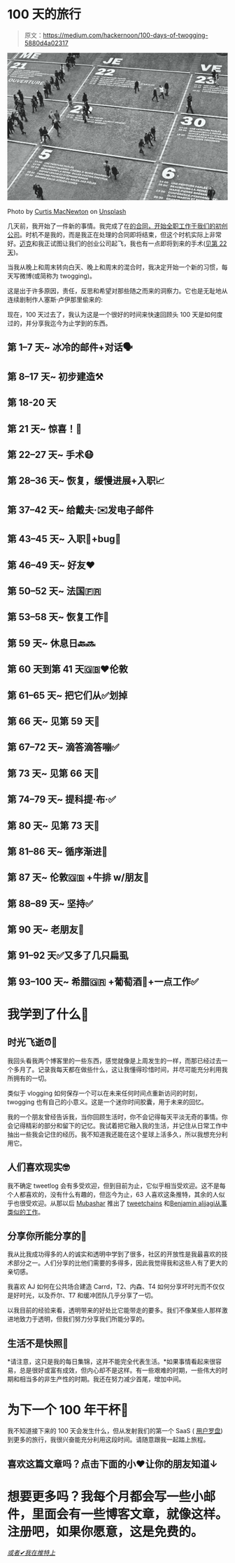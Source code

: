 # 100 天的旅行

> 原文：<https://medium.com/hackernoon/100-days-of-twogging-5880d4a02317>

![](img/400eeb0356301e99b643da6d5e7df1f7.png)

Photo by [Curtis MacNewton](https://unsplash.com/photos/vVIwtmqsIuk?utm_source=unsplash&utm_medium=referral&utm_content=creditCopyText) on [Unsplash](https://unsplash.com/?utm_source=unsplash&utm_medium=referral&utm_content=creditCopyText)

几天前，我开始了一件新的事情。我完成了在[的合同，开始全职工作于我们的初创公司](/swlh/im-going-full-time-and-we-re-at-0-mrr-a6d5502c000a)。时机不是我的，而是我正在处理的合同即将结束，但这个时机实际上非常好。[迈克](http://twitter.com/mikeaag)和我正试图让我们的创业公司起飞，我也有一点即将到来的手术([见第 22 天](https://twitter.com/FredRivett/status/868789854183849984))。

当我从晚上和周末转向白天、晚上和周末的混合时，我决定开始一个新的习惯，每天写微博(或简称为 twogging)。

这是出于许多原因，责任，反思和希望对那些随之而来的洞察力。它也是无耻地从连续剧制作人塞斯·卢伊那里偷来的:

现在，100 天过去了，我认为这是一个很好的时间来快速回顾头 100 天是如何度过的，并分享我迄今为止学到的东西。

## **第 1–7 天~** 冰冷的邮件+对话🗣

## **第 8–17 天~** 初步建造⚒

## 第 18-20 天

## **第 21 天~** 惊喜！🎉

## **第 22–27 天~** 手术😷

## **第 28–36 天~** 恢复，缓慢进展+入职📈

## 第 37–42 天~ 给戴夫·✉️发电子邮件

## **第 43–45 天~** 入职👋+bug🐜

## **第 46–49 天~** 好友❤️

## **第 50–52 天~** 法国🇫🇷

## **第 53–58 天~** 恢复工作💼

## **第 59 天~** 休息日🔙🔜

## 第 60 天到第 41 天🇬🇧❤️伦敦

## **第 61–65 天~** 把它们从✅划掉

## **第 66 天~** 见第 59 天👀

## **第 67–72 天~** 滴答滴答嘣✅

## **第 73 天~** 见第 66 天👀

## 第 74–79 天~ 提科提·布·✅

## **第 80 天~** 见第 73 天👀

## **第 81–86 天~** 循序渐进👟

## 第 87 天~ 伦敦🇬🇧 +牛排 w/朋友🍖

## **第 88–89 天~** 坚持✅

## **第 90 天~** 老朋友👥

## 第 91–92 天✅又多了几只扁虱

## **第 93–100 天~** 希腊🇬🇷 +葡萄酒🍷+一点工作✅

# **我学到了什么🤔**

## **时光飞逝⏰💨**

我回头看我两个博客里的一些东西，感觉就像是上周发生的一样，而那已经过去一个多月了。记录我每天都在做些什么，这让我懂得珍惜时间，并尽可能充分利用我所拥有的一切。

类似于 vlogging 如何保存一个可以在未来任何时间点重新访问的时刻，twogging 也有自己的小意义。这是一个迷你时间胶囊，用于未来的回忆。

我的一个朋友曾经告诉我，当你回顾生活时，你不会记得每天平淡无奇的事情。你会记得精彩的部分和留下的记忆。我试着把它融入我的生活，并记住从日常工作中抽出一些我会记住的经历。我不知道我还能在这个星球上活多久，所以我想充分利用它。

## 人们喜欢现实🤓

我不确定 tweetlog 会有多受欢迎，但到目前为止，它似乎相当受欢迎。这不是每个人都喜欢的，没有什么有趣的，但迄今为止，63 人喜欢这条推特，其余的人似乎也很受欢迎。从那以后 [Mubashar](https://medium.com/u/88b252f257c6?source=post_page-----5880d4a02317--------------------------------) 推出了 [tweetchains](https://twitter.com/mubashariqbal/status/889988862323421184) 和[Benjamin alijagi](https://medium.com/u/24d56dcb7fa0?source=post_page-----5880d4a02317--------------------------------)[从事类似的工作](https://twitter.com/benjam1n/status/889990922162905088)。

## 分享你所能分享的💁‍

我从比我成功得多的人的诚实和透明中学到了很多，社区的开放性是我最喜欢的技术部分之一。人们分享的比他们需要的多得多，因此我觉得我和这些人有了更大的亲切感。

我喜欢 AJ 如何在公共场合建造 Carrd，T2、内森、T4 如何分享坏时光而不仅仅是好时光，以及乔尔、T7 和缓冲团队几乎分享了一切。

以我目前的经验来看，透明带来的好处比它能带走的要多。我们不像某些人那样激进地致力于透明，但我们努力分享我们所能分享的。

## 生活不是快照📸

*请注意，这只是我的每日集锦，这并不能完全代表生活。*如果事情看起来很容易，总是很好或富有成效，但内心却不是这样。有一些艰难的时期，一些伟大的时期和相当多的非生产性的时期。我还在努力减少首尾，增加中间。

# 为下一个 100 年干杯🍻

我不知道接下来的 100 天会发生什么，但从发射我们的第一个 SaaS ( [用户罗盘](https://usercompass.com))到更多的旅行，我很兴奋能充分利用这段时间。请随意跟我一起踏上旅程。

## 喜欢这篇文章吗？点击下面的小❤让你的朋友知道↓

# 想要更多吗？我每个月都会写一些小邮件，里面会有一些博客文章，就像这样。注册吧，如果你愿意，这是免费的。

[*或者✔我在推特上*](http://twitter.com/fredrivett)